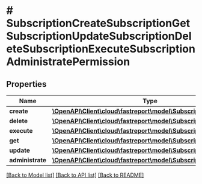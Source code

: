 # # SubscriptionCreateSubscriptionGetSubscriptionUpdateSubscriptionDeleteSubscriptionExecuteSubscriptionAdministratePermission

## Properties

Name | Type | Description | Notes
------------ | ------------- | ------------- | -------------
**create** | [**\OpenAPI\Client\cloud\fastreport\model\SubscriptionCreate**](SubscriptionCreate.md) |  | [optional]
**delete** | [**\OpenAPI\Client\cloud\fastreport\model\SubscriptionDelete**](SubscriptionDelete.md) |  | [optional]
**execute** | [**\OpenAPI\Client\cloud\fastreport\model\SubscriptionExecute**](SubscriptionExecute.md) |  | [optional]
**get** | [**\OpenAPI\Client\cloud\fastreport\model\SubscriptionGet**](SubscriptionGet.md) |  | [optional]
**update** | [**\OpenAPI\Client\cloud\fastreport\model\SubscriptionUpdate**](SubscriptionUpdate.md) |  | [optional]
**administrate** | [**\OpenAPI\Client\cloud\fastreport\model\SubscriptionAdministrate**](SubscriptionAdministrate.md) |  | [optional]

[[Back to Model list]](../../README.md#models) [[Back to API list]](../../README.md#endpoints) [[Back to README]](../../README.md)
